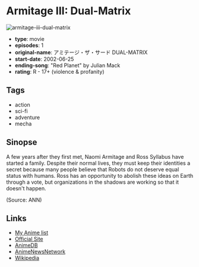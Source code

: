 # Armitage III: Dual-Matrix

![armitage-iii-dual-matrix](https://cdn.myanimelist.net/images/anime/6/2858.jpg)

-   **type**: movie
-   **episodes**: 1
-   **original-name**: アミテージ・ザ・サード DUAL-MATRIX
-   **start-date**: 2002-06-25
-   **ending-song**: "Red Planet" by Julian Mack
-   **rating**: R - 17+ (violence & profanity)

## Tags

-   action
-   sci-fi
-   adventure
-   mecha

## Sinopse

A few years after they first met, Naomi Armitage and Ross Syllabus have started a family. Despite their normal lives, they must keep their identities a secret because many people believe that Robots do not deserve equal status with humans. Ross has an opportunity to abolish these ideas on Earth through a vote, but organizations in the shadows are working so that it doesn't happen.

(Source: ANN)

## Links

-   [My Anime list](https://myanimelist.net/anime/492/Armitage_III__Dual-Matrix)
-   [Official Site](http://www.aicanime.com/products/armitage/dualtop.html)
-   [AnimeDB](http://anidb.info/perl-bin/animedb.pl?show=anime&aid=237)
-   [AnimeNewsNetwork](http://www.animenewsnetwork.com/encyclopedia/anime.php?id=848)
-   [Wikipedia](http://en.wikipedia.org/wiki/Armitage_III#List_of_OVA_episodes)
